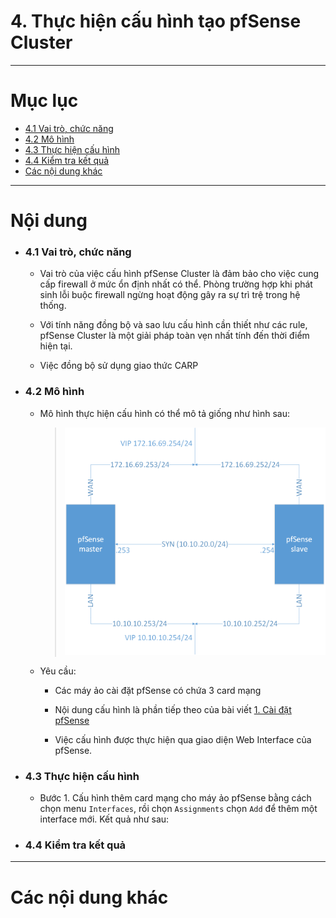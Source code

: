 # 4. Thực hiện cấu hình tạo pfSense Cluster

____

# Mục lục


- [4.1 Vai trò, chức năng](#about)
- [4.2 Mô hình](#models)
- [4.3 Thực hiện cấu hình](#config)
- [4.4 Kiểm tra kết quả](#checking)
- [Các nội dung khác](#content-others)

____

# <a name="content">Nội dung</a>

- ### <a name="about">4.1 Vai trò, chức năng</a>

    - Vai trò của việc cấu hình pfSense Cluster là đảm bảo cho việc cung cấp firewall ở mức ổn định nhất có thể. Phòng trường hợp khi phát sinh lỗi buộc firewall ngừng hoạt động gây ra sự trì trệ trong hệ thống.

    - Với tính năng đồng bộ và sao lưu cấu hình cần thiết như các rule, pfSense Cluster là một giải pháp toàn vẹn nhất tính đến thời điểm hiện tại.

    - Việc đồng bộ sử dụng giao thức CARP

- ### <a name="models">4.2 Mô hình</a>

    - Mô hình thực hiện cấu hình có thể mô tả giống như hình sau:

        > ![fw-ha-sync-models.png](../images/fw-ha-sync-models.png)

    - Yêu cầu:

        + Các máy ảo cài đặt pfSense có chứa 3 card mạng

        + Nội dung cấu hình là phần tiếp theo của bài viết [1. Cài đặt pfSense](pfsense-about.md)

        + Việc cấu hình được thực hiện qua giao diện Web Interface của pfSense.

- ### <a name="config">4.3 Thực hiện cấu hình</a>

    - Bước 1. Cấu hình thêm card mạng cho máy ảo pfSense bằng cách chọn menu `Interfaces`, rồi chọn `Assignments` chọn `Add` để thêm một interface mới. Kết quả như sau:
- ### <a name="checking">4.4 Kiểm tra kết quả</a>


____

# <a name="content-others">Các nội dung khác</a>
